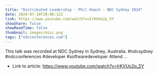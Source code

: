```yaml
---
title: "Distributed Leadership - Phil Haack - NDC Sydney 2024"
date: 2024-07-10T20:00:12Z
link: https://www.youtube.com/watch?v=IrKVUo2p_5Y
showShare: false
showReadTime: false
thumbnail: images/misc.png
tags: ["ndcconferences.com"]
---
```

This talk was recorded at NDC Sydney in Sydney, Australia. #ndcsydney #ndcconferences #developer #softwaredeveloper Attend ...

- Link to article: https://www.youtube.com/watch?v=IrKVUo2p_5Y